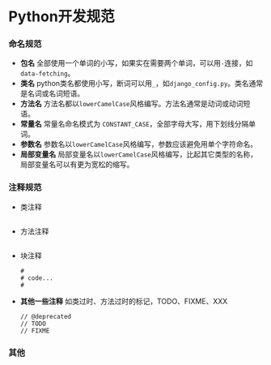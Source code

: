 # Python开发规范

### 命名规范
* **包名** 全部使用一个单词的小写，如果实在需要两个单词，可以用`-`连接，如`data-fetching`。
* **类名** python类名都使用小写，断词可以用`_`，如`django_config.py`。类名通常是名词或名词短语。
* **方法名** 方法名都以`lowerCamelCase`风格编写。方法名通常是动词或动词短语。
* **常量名** 常量名命名模式为 `CONSTANT_CASE`，全部字母大写，用下划线分隔单词。
* **参数名** 参数名以`lowerCamelCase`风格编写，参数应该避免用单个字符命名。
* **局部变量名** 局部变量名以`lowerCamelCase`风格编写，比起其它类型的名称，局部变量名可以有更为宽松的缩写。


### 注释规范
* 类注释

	```
	```
* 方法注释
		
	```
	```
* 块注释

	```
	#
	# code...
	#
	```
* **其他一些注释** 如类过时、方法过时的标记，TODO、FIXME、XXX

	```
	// @deprecated
	// TODO
	// FIXME
	```
	
### 其他